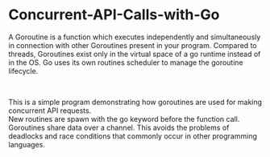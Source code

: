 # Concurrent-API-Calls-with-Go
A Goroutine is a function which executes independently and simultaneously in connection with other Goroutines present in your program. Compared to threads, 
Goroutines exist only in the virtual space of a go runtime instead of in the OS. Go uses its own routines scheduler to manage the goroutine lifecycle. 
<br>

 <br>
 
 This is a simple program demonstrating how goroutines are used for making concurrent API requests. <br>
 New routines are spawn with the go keyword before the function call. Goroutines share data over a channel. This avoids the problems of deadlocks and race conditions that commonly occur in other programming languages.
